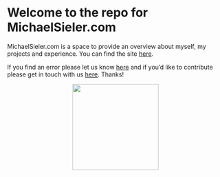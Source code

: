 # Welcome to the repo for MichaelSieler.com

MichaelSieler.com is a space to provide an overview about myself, my projects and experience. You can find the site [here](https://MichaelSieler.com).


If you find an error please let us know [here](https://github.com/sielerjm/michaelsieler/issues) and if you’d like to contribute please get in touch with us [here](mailto:sielerjm(at)oregonstate(dot)com>). Thanks!


<div align="center"><img src="https://github.com/sielerjm/michaelsieler/Media/logo/MS_Logo_Clr-WhBG-200px.png" width="200"
     height="200"/></div>
